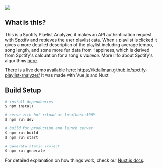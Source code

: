<img src="https://imgur.com/a/Uh0d6Cx.jpg">

## What is this?

This is a Spotify Playlist Analyzer, it makes an API authentication request with Spotify and retrieves the user playlist data. When a playlist is clicked it gives a more detailed description of the playlist including average tempo, song length, and some more fun data from Happiness, which is derived from Spotify's calculation for a song's _valence_. More info about Spotify's algorithms [here](https://developer.spotify.com/documentation/web-api/reference/tracks/get-audio-features/).

There is a live demo available here: https://tkdallman.github.io/spotify-playlist-analyzer/
It was made with Vue.js and Nuxt



## Build Setup

``` bash
# install dependencies
$ npm install

# serve with hot reload at localhost:3000
$ npm run dev

# build for production and launch server
$ npm run build
$ npm run start

# generate static project
$ npm run generate
```

For detailed explanation on how things work, check out [Nuxt.js docs](https://nuxtjs.org).
